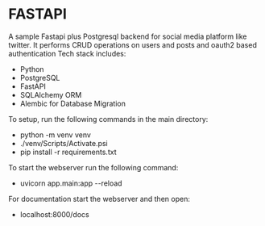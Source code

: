 # FASTAPI
A sample Fastapi plus Postgresql backend for social media platform like twitter.
It performs CRUD operations on users and posts and oauth2 based authentication
Tech stack includes:
 - Python
 - PostgreSQL
 - FastAPI
 - SQLAlchemy ORM
 - Alembic for Database Migration

To setup, run the following commands in the main directory:
- python -m venv venv
- ./venv/Scripts/Activate.psi
- pip install -r requirements.txt

To start the webserver run the following command:
- uvicorn app.main:app --reload

For documentation start the webserver and then open:
- localhost:8000/docs
